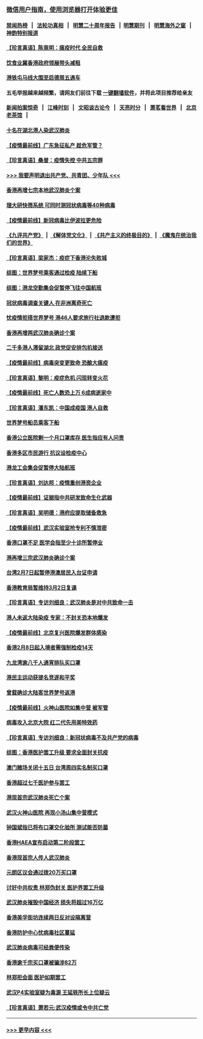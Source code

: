 ### [微信用户指南，使用浏览器打开体验更佳](https://github.com/gfw-breaker/banned-news1/blob/master/indexes/wechat-guide.md?t=0)
#### [禁闻热榜](热点新闻.md?t=0)  &nbsp;&nbsp;|&nbsp;&nbsp; [法轮功真相](https://github.com/gfw-breaker/truth/blob/master/README.md?t=0) &nbsp;&nbsp;|&nbsp;&nbsp; [明慧二十周年报告](https://github.com/gfw-breaker/mh-reports/blob/master/README.md?t=0) &nbsp;&nbsp;|&nbsp;&nbsp;[明慧期刊](https://github.com/gfw-breaker/mh-qikan) &nbsp;&nbsp;|&nbsp;&nbsp; [明慧海外之窗](https://github.com/gfw-breaker/mh-news/blob/master/README.md?t=0) &nbsp;&nbsp;|&nbsp;&nbsp; [神韵特别报道](https://github.com/gfw-breaker/mh-news/blob/master/shenyun.md?t=0)
#### [【珍言真语】陈竟明：瘟疫时代 全民自救](../pages/nsc415/n11866765.md?t=02140322) 
#### [饮食业冀香港政府领展带头减租](../pages/nsc415/n11864876.md?t=02140322) 
#### [港铁屯马线大围至启德周五通车](../pages/nsc415/n11864842.md?t=02140322) 
#### 五毛举报越来越频繁，请网友们前往下载 [一键翻墙软件](https://github.com/gfw-breaker/ssr-accounts)，并将此项目推荐给亲友
#### [新闻拍案惊奇](https://github.com/gfw-breaker/banned-news1/blob/master/pages/link4.md) &nbsp;&nbsp;|&nbsp;&nbsp; [江峰时刻](https://github.com/gfw-breaker/banned-news1/blob/master/pages/link4.md) &nbsp;&nbsp;|&nbsp;&nbsp; [文昭谈古论今](https://github.com/gfw-breaker/banned-news1/blob/master/pages/link4.md) &nbsp;&nbsp;|&nbsp;&nbsp; [天亮时分](https://github.com/gfw-breaker/banned-news1/blob/master/pages/link4.md) &nbsp;&nbsp;|&nbsp;&nbsp; [萧茗看世界](https://github.com/gfw-breaker/banned-news1/blob/master/pages/link4.md) &nbsp;&nbsp;|&nbsp;&nbsp; [北京老茶馆](https://github.com/gfw-breaker/banned-news1/blob/master/pages/link4.md) &nbsp;&nbsp;|&nbsp;&nbsp; 
#### [十名在湖北港人染武汉肺炎](../pages/nsc415/n11864807.md?t=02140322) 
#### [【疫情最前线】广东急征私产 趁危军管？](../pages/nsc415/n11864205.md?t=02140322) 
#### [【珍言真语】桑普：疫情失控 中共五宗罪](../pages/nsc415/n11864157.md?t=02140322) 
#### [>>> 我要声明退出共产党、共青团、少年队 <<<](https://github.com/begood0513/goodnews/blob/master/quit/letter.md) 
#### [香港再增七宗本地武汉肺炎个案](../pages/nsc415/n11862405.md?t=02140322) 
#### [理大研快筛系统 可同时测冠状病毒等40种病毒](../pages/nsc415/n11862376.md?t=02140322) 
#### [【疫情最前线】新冠病毒比伊波拉更危险](../pages/nsc415/n11862199.md?t=02140322) 
#### [《九评共产党》](https://github.com/begood0513/9ping.md/blob/master/README.md) &nbsp;|&nbsp; [《解体党文化》](../../../../jtdwh.md/blob/master/README.md)  &nbsp;|&nbsp; [《共产主义的终极目的》](../../../../gczydzjmd.md/blob/master/README.md) &nbsp;|&nbsp; [《魔鬼在统治我们的世界》](../../../../mgztzwmdsj.md/blob/master/README.md) 
#### [【珍言真语】梁家杰：疫症下香港沦失败城](../pages/nsc415/n11861588.md?t=02140322) 
#### [组图：世界梦号乘客通过检疫 陆续下船](../pages/nsc415/n11858302.md?t=02140322) 
#### [组图：港龙空勤集会促暂停飞往中国航班](../pages/nsc415/n11858190.md?t=02140322) 
#### [冠状病毒调查关键人 在非洲离奇死亡](../pages/nsc415/n11859798.md?t=02140322) 
#### [忧疫情拒搭世界梦号 港46人要求旅行社退款遭拒](../pages/nsc415/n11859849.md?t=02140322) 
#### [香港再增两武汉肺炎确诊个案](../pages/nsc415/n11859833.md?t=02140322) 
#### [二千多港人滞留湖北 政党促安排包机接送](../pages/nsc415/n11859831.md?t=02140322) 
#### [【疫情最前线】病毒突变更致命 恐酿大瘟疫](../pages/nsc415/n11859604.md?t=02140322) 
#### [【珍言真语】黎明：疫症危机 闪现转变火花](../pages/nsc415/n11859199.md?t=02140322) 
#### [【疫情最前线】死亡人数恐上万 6成病逝家中](../pages/nsc415/n11856687.md?t=02140322) 
#### [【珍言真语】潘东凯：中国成疫国 港人自救](../pages/nsc415/n11856962.md?t=02140322) 
#### [世界梦号船员乘客下船](../pages/nsc415/n11856883.md?t=02140322) 
#### [香港公立医院剩一个月口罩库存 医生指应有人问责](../pages/nsc415/n11856875.md?t=02140322) 
#### [香港多区市民游行 抗议设检疫中心](../pages/nsc415/n11856866.md?t=02140322) 
#### [港龙工会集会促暂停大陆航班](../pages/nsc415/n11856840.md?t=02140322) 
#### [【珍言真语】刘达邦：疫情重创港资企业](../pages/nsc415/n11854274.md?t=02140322) 
#### [【疫情最前线】证据指中共研发致命生化武器](../pages/nsc415/n11853087.md?t=02140322) 
#### [【珍言真语】吴明德：港府应提取储备救急](../pages/nsc415/n11852734.md?t=02140322) 
#### [【疫情最前线】武汉实验室抢专利不慎泄密](../pages/nsc415/n11850310.md?t=02140322) 
#### [香港口罩不足 医学会指至少十诊所暂停业](../pages/nsc415/n11850301.md?t=02140322) 
#### [港再增三宗武汉肺炎确诊个案](../pages/nsc415/n11850328.md?t=02140322) 
#### [台湾2月7日起暂停港澳居民入台证申请](../pages/nsc415/n11850304.md?t=02140322) 
#### [香港教育局暂维持3月2日复课](../pages/nsc415/n11850260.md?t=02140322) 
#### [【珍言真语】专访刘细良：武汉肺炎是对中共致命一击](../pages/nsc415/n11849934.md?t=02140322) 
#### [港人未返大陆染疫 专家：不封关恐本地爆发](../pages/nsc415/n11848021.md?t=02140322) 
#### [【疫情最前线】北京复兴医院爆发群体感染](../pages/nsc415/n11847626.md?t=02140322) 
#### [香港2月8日起入境者需强制检疫14天](../pages/nsc415/n11847658.md?t=02140322) 
#### [九龙湾逾八千人通宵排队买口罩](../pages/nsc415/n11847647.md?t=02140322) 
#### [港民主运动获提名竞逐和平奖](../pages/nsc415/n11847633.md?t=02140322) 
#### [曾载确诊大陆客世界梦号返港](../pages/nsc415/n11847608.md?t=02140322) 
#### [【疫情最前线】火神山医院如集中营 被军管](../pages/nsc415/n11847524.md?t=02140322) 
#### [病毒攻入北京大院 红二代先用美特效药](../pages/nsc415/n11847427.md?t=02140322) 
#### [【珍言真语】专访刘细良：新冠状病毒不及共产党的病毒](../pages/nsc415/n11847164.md?t=02140322) 
#### [组图：香港医护罢工升级 要求全面封关抗疫](../pages/nsc415/n11844107.md?t=02140322) 
#### [澳门赌场关闭十五日 台湾周四实名制买口罩](../pages/nsc415/n11845083.md?t=02140322) 
#### [香港超过七千医护参与罢工](../pages/nsc415/n11845051.md?t=02140322) 
#### [港现首宗武汉肺炎死亡个案](../pages/nsc415/n11844998.md?t=02140322) 
#### [武汉火神山医院 再现小汤山集中营模式](../pages/nsc415/n11844763.md?t=02140322) 
#### [钟国斌指已将布口罩交化验所 测试能否防菌](../pages/nsc415/n11842783.md?t=02140322) 
#### [香港HAEA宣布启动第二阶段罢工](../pages/nsc415/n11842723.md?t=02140322) 
#### [香港现首宗人传人武汉肺炎](../pages/nsc415/n11842766.md?t=02140322) 
#### [元朗区议会通过拨20万买口罩](../pages/nsc415/n11842754.md?t=02140322) 
#### [讨好中共权贵 林郑伪封关 医护界罢工升级](../pages/nsc415/n11842359.md?t=02140322) 
#### [武汉肺炎摧毁中国经济 损失将超过16万亿](../pages/nsc415/n11839723.md?t=02140322) 
#### [香港美孚街坊连续两日反对设隔离营](../pages/nsc415/n11839962.md?t=02140322) 
#### [香港防护中心忧病毒社区蔓延](../pages/nsc415/n11839933.md?t=02140322) 
#### [武汉肺炎病毒可经粪便传染](../pages/nsc415/n11839939.md?t=02140322) 
#### [香港逾千宗买口罩被骗涉82万](../pages/nsc415/n11839914.md?t=02140322) 
#### [林郑拒会面 医护如期罢工](../pages/nsc415/n11839892.md?t=02140322) 
#### [武汉P4实验室疑为毒源 王延轶所长上位疑云](../pages/nsc415/n11835543.md?t=02140322) 
#### [【珍言真语】萧若元:武汉疫情或令中共亡党](../pages/nsc415/n11829394.md?t=02140322) 

----
#### [ >>> 更早内容 <<< ](../indexes/nsc415-earlier.md)
